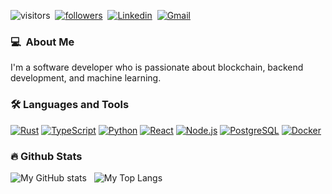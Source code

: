 ![visitors](https://visitor-badge.laobi.icu/badge?page_id=leonzchang)&nbsp;&nbsp;[![followers](https://img.shields.io/github/followers/leonzchang?label=Followers&style=social)](https://github.com/leonzchang?tab=followers)&nbsp;&nbsp;[![Linkedin](https://img.shields.io/badge/LinkedIn-blue?logo=linkedin&logoColor=black)](https://www.linkedin.com/in/li-chang-b7454521b/)&nbsp;&nbsp;[![Gmail](https://img.shields.io/badge/Gmail-red?logo=gmail&logoColor=black)](mailto:bellerophon00530@gmail.com)

### 💻 &nbsp;About Me 
I'm a software developer who is passionate about blockchain, backend development, and machine learning.

### 🛠️ Languages and Tools
[![Rust](https://img.shields.io/badge/Rust-gray?logo=rust&logoColor=black)](https://www.rust-lang.org/)
[![TypeScript](https://img.shields.io/badge/TypeScript-gray?logo=typescript&logoColor=blue)](https://www.typescriptlang.org/)
[![Python](https://img.shields.io/badge/Python-gray?logo=python&logoColor=yellow)](https://www.python.org/)
[![React](https://img.shields.io/badge/React-gray?logo=react&logoColor=blue)](https://reactjs.org/)
[![Node.js](https://img.shields.io/badge/Node.js-gray?logo=nodedotjs&logoColor=darkgreen)](https://nodejs.org/en/)
[![PostgreSQL](https://img.shields.io/badge/PostgreSQL-gray?logo=postgresql&logoColor=blue)](https://www.postgresql.org/)
[![Docker](https://img.shields.io/badge/Docker-gray?logo=docker&logoColor=blue)](https://www.docker.com/)


### 🔥 Github Stats
![My GitHub stats](https://github-readme-stats.vercel.app/api?username=leonzchang&show_icons=true&theme=onedark)&nbsp;&nbsp;
![My Top Langs](https://github-readme-stats.vercel.app/api/top-langs/?username=leonzchang&layout=compact&theme=onedark)





